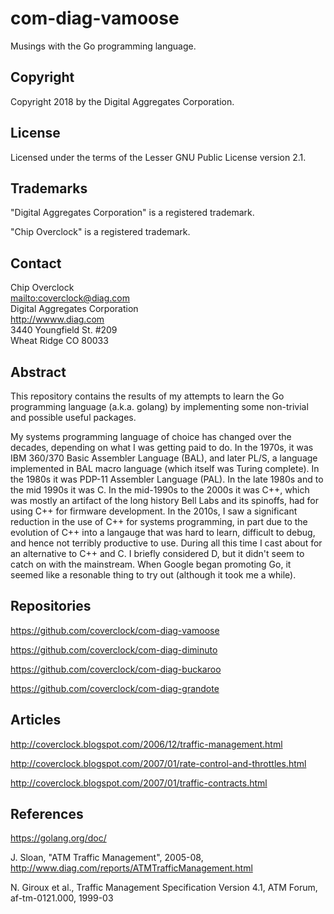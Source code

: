 # com-diag-vamoose

Musings with the Go programming language.

## Copyright

Copyright 2018 by the Digital Aggregates Corporation.

## License

Licensed under the terms of the Lesser GNU Public License version 2.1.

## Trademarks

"Digital Aggregates Corporation" is a registered trademark.

"Chip Overclock" is a registered trademark.

## Contact

Chip Overclock    
<mailto:coverclock@diag.com>    
Digital Aggregates Corporation    
<http://wwww.diag.com>    
3440 Youngfield St. #209    
Wheat Ridge CO 80033    

## Abstract

This repository contains the results of my attempts to learn the
Go programming language (a.k.a. golang) by implementing some
non-trivial and possible useful packages.

My systems programming language of choice has changed over the
decades, depending on what I was getting paid to do. In the 1970s,
it was IBM 360/370 Basic Assembler Language (BAL), and later PL/S,
a language implemented in BAL macro language (which itself was
Turing complete). In the 1980s it was PDP-11 Assembler Language
(PAL). In the late 1980s and to the mid 1990s it was C. In the
mid-1990s to the 2000s it was C++, which was mostly an artifact of
the long history Bell Labs and its spinoffs, had for using C++ for
firmware development. In the 2010s, I saw a significant reduction
in the use of C++ for systems programming, in part due to the
evolution of C++ into a langauge that was hard to learn, difficult
to debug, and hence not terribly productive to use.  During all
this time I cast about for an alternative to C++ and C.  I briefly
considered D, but it didn't seem to catch on with the mainstream.
When Google began promoting Go, it seemed like a resonable thing
to try out (although it took me a while).

## Repositories

<https://github.com/coverclock/com-diag-vamoose>

<https://github.com/coverclock/com-diag-diminuto>

<https://github.com/coverclock/com-diag-buckaroo>

<https://github.com/coverclock/com-diag-grandote>

## Articles

<http://coverclock.blogspot.com/2006/12/traffic-management.html>

<http://coverclock.blogspot.com/2007/01/rate-control-and-throttles.html>

<http://coverclock.blogspot.com/2007/01/traffic-contracts.html>

## References

<https://golang.org/doc/>

J. Sloan, "ATM Traffic Management", 2005-08,
<http://www.diag.com/reports/ATMTrafficManagement.html>

N. Giroux et al., Traffic Management Specification Version 4.1, ATM Forum,
af-tm-0121.000, 1999-03
